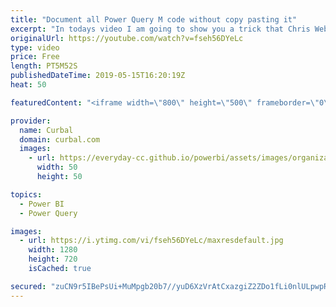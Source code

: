 ```yaml
---
title: "Document all Power Query M code without copy pasting it"
excerpt: "In todays video I am going to show you a trick that Chris Webb shared on his blog recently: how to document all M code using Excel. #powerbi #curbal #powerquery  To be able to properly follow along, make sure you check out Monday's video: https://www.youtube.com/watch?v=3edQe2tSq7g  Chris Webb blog post:"
originalUrl: https://youtube.com/watch?v=fseh56DYeLc
type: video
price: Free
length: PT5M52S
publishedDateTime: 2019-05-15T16:20:19Z
heat: 50

featuredContent: "<iframe width=\"800\" height=\"500\" frameborder=\"0\" src=\"https://www.youtube.com/embed/fseh56DYeLc\" allow=\"accelerometer; autoplay; encrypted-media; gyroscope; picture-in-picture\" allowfullscreen></iframe>"

provider:
  name: Curbal
  domain: curbal.com
  images:
    - url: https://everyday-cc.github.io/powerbi/assets/images/organizations/curbal.com-50x50.jpg
      width: 50
      height: 50

topics:
  - Power BI
  - Power Query

images:
  - url: https://i.ytimg.com/vi/fseh56DYeLc/maxresdefault.jpg
    width: 1280
    height: 720
    isCached: true

secured: "zuCN9r5IBePsUi+MuMpgb20b7//yuD6XzVrAtCxazgiZ2ZDo1fLi0nlULpwpRPZixresfY60+9rOC421P2qXocpwbC4quXEdhFkd5jVnGR1oblfzX6VV7Mka67gpFs5h01HhXZO0DC7McZf4OFSCmXAlfXktvxjz1vS6ARwMrI3hDk8izDAfu7GHvGScyk1r263UbX/HTVlqQYWYNVpBOGhwfvt36TFIfBfSj6Q5oD5Jl/Z4nEB1P7h8RIFuKYdV5Id4WfFcmBNEXqZ4tdgoEgkpBkAXjzOtG53XdUeP0dX3tvCvsxqO0AUv7MpZpepOokoDZskTWIpkHJ/5bN+jMM2GMksBVKvdULxPT1l0lBCwGso7a2fhgtMEDc/AtAtGR9lmBe/bTlbiMdwQOCXqOCMaqlrU6MKJPmt3P/9u5Fo=;h7CSULL2rqj8NAY7Rk2ZdA=="
---
```


